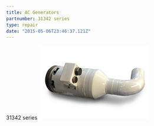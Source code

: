```yaml
---
title: AC Generators
partnumber: 31342 series
type: repair
date: "2015-05-06T23:46:37.121Z"
---
```


31342 series
![AC Generator](./AC-Generator.png)
